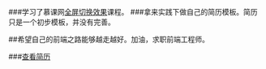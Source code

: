 ###学习了慕课网[全屏切换效果]('http://www.imooc.com/learn/374')课程。
###拿来实践下做自己的简历模板。简历只是一个初步模板，并没有完善。


##希望自己的前端之路能够越走越好。加油，求职前端工程师。

###[查看简历]('https://limingyang2012.github.io/cv')